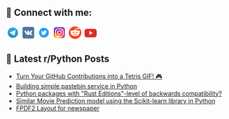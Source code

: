 ## 🔎 Connect with me:
[<img src="https://github.com/bullbesh/bullbesh/blob/main/images/Telegram.png" width="32" height="32" />](https://t.me/bullbesh)
[<img src="https://github.com/bullbesh/bullbesh/blob/main/images/VK.png" width="32" height="32" />](https://vk.com/bullbesh)
[<img src="https://github.com/bullbesh/bullbesh/blob/main/images/Twitter.png" width="32" height="32" />](https://twitter.com/bullbesh1)
[<img src="https://github.com/bullbesh/bullbesh/blob/main/images/Instagram.png" width="32" height="32" />](https://www.instagram.com/bullbesh)
[<img src="https://github.com/bullbesh/bullbesh/blob/main/images/Reddit.png" width="32" height="32" />](https://www.reddit.com/user/bullbesh)
[<img src="https://github.com/bullbesh/bullbesh/blob/main/images/YouTube.png" width="32" height="32" />](https://www.youtube.com/channel/UCtfjRs6uzgq5mfm8S06WTcg)

## 📕 Latest r/Python Posts
<!-- BLOG-POST-LIST:START -->
- [Turn Your GitHub Contributions into a Tetris GIF! 🎮](https://www.reddit.com/r/Python/comments/1dwwaoe/turn_your_github_contributions_into_a_tetris_gif/)
- [Building simple pastebin service in Python](https://www.reddit.com/r/Python/comments/1dwvicn/building_simple_pastebin_service_in_python/)
- [Python packages with &quot;Rust Editions&quot;-level of backwards compatibility?](https://www.reddit.com/r/Python/comments/1dwpyke/python_packages_with_rust_editionslevel_of/)
- [Similar Movie Prediction model using the Scikit-learn library in Python](https://www.reddit.com/r/Python/comments/1dwpot5/similar_movie_prediction_model_using_the/)
- [FPDF2 Layout for newspaper](https://www.reddit.com/r/Python/comments/1dwlvhq/fpdf2_layout_for_newspaper/)
<!-- BLOG-POST-LIST:END -->
